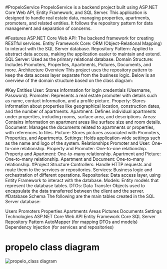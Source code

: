 #PropeloService
PropeloService is a backend project built using ASP.NET Core Web API, Entity Framework, and SQL Server. This application is designed to handle real estate data, managing properties, apartments, promoters, and related entities. It follows the repository pattern for data management and separation of concerns.

#Features
ASP.NET Core Web API: The backend framework for creating RESTful services.
Entity Framework Core: ORM (Object-Relational Mapping) to interact with the SQL Server database.
Repository Pattern: Applied to abstract data access, making the application easier to maintain and extend.
SQL Server: Used as the primary relational database.
Domain Structure: Includes Promoters, Properties, Apartments, Pictures, Documents, and more.
Architecture Overview
This project uses the repository pattern to keep the data access layer separate from the business logic. Below is an overview of the domain structure based on the class diagram:

#Key Entities
User: Stores information for login credentials (Username, Password).
Promoter: Represents a real estate promoter with details such as name, contact information, and a profile picture.
Property: Stores information about properties like geographical location, construction dates, and the number of apartments.
Apartment: Defines individual apartments under properties, including rooms, surface area, and descriptions.
Areas: Contains information on apartment areas like surface size and room details.
Document: Manages the documents related to apartments or properties, with references to files.
Picture: Stores pictures associated with Promoters, Properties, and Apartments.
Settings: Holds application-wide settings such as the name and logo of the system.
Relationships
Promoter and User: One-to-one relationship.
Property and Promoter: One-to-one relationship.
Property and Apartment: One-to-many relationship.
Apartment and Picture: One-to-many relationship.
Apartment and Document: One-to-many relationship.
#Project Structure
Controllers: Handle HTTP requests and route them to the services or repositories.
Services: Business logic and orchestration of different operations.
Repositories: Data access layer, using Entity Framework to interact with the database.
Models: Entity models that represent the database tables.
DTOs: Data Transfer Objects used to encapsulate the data transferred between the client and the server.
#Database Schema
The following are the main tables created in the SQL Server database:

Users
Promoters
Properties
Apartments
Areas
Pictures
Documents
Settings
Technologies
ASP.NET Core Web API
Entity Framework Core
SQL Server
Repository Pattern
AutoMapper (for mapping DTOs and models)
Dependency Injection (for services and repositories)
# propelo class diagram
![propelo_class diagram](https://github.com/user-attachments/assets/eebc42aa-9ac6-49cf-9df9-c854a14cd9b4)
